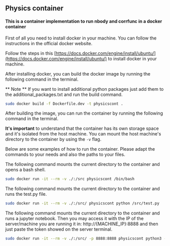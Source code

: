 ## Physics container

#### This is a container implementation to run nbody and corrfunc in a docker container 

First of all you need to install docker in your machine. You can follow the instructions in the official docker website. 

Follow the steps in this [https://docs.docker.com/engine/install/ubuntu/](https://docs.docker.com/engine/install/ubuntu/) to install docker in your machine.

After installing docker, you can build the docker image by running the following command in the terminal. 

** Note ** If you want to install additional python packages just add them to the additional_packages.txt and run the build command. 

```bash
sudo docker build -f Dockerfile.dev -t physicscont .
```

After building the image, you can run the container by running the following command in the terminal. 

**It's important** to understand that the container has its own storage space and it's isolated from the host machine. You can mount the host machine's directory to the container by using the `-v` flag. 

Below are some examples of how to run the container. Please adapt the commands to your needs and also the paths to your files. 

The following command mounts the current directory to the container and opens a bash shell. 

```bash
sudo docker run -it --rm -v ./:/src physicscont /bin/bash 
```

The following command mounts the current directory to the container and runs the test.py file. 

```bash
sudo docker run -it --rm -v ./:/src/ physicscont python /src/test.py
```

The following command mounts the current directory to the container and runs a jupyter notebook. Then you may access it with the IP of the server/machine you are running it in: http://{MACHINE_IP}:8888 and then just paste the token showed on the server terminal. 

```bash
sudo docker run -it --rm -v ./:/src/ -p 8888:8888 physicscont python3 -m notebook --allow-root --ip=0.0.0.0 --port=8888 --allow-root --no-browser
```

